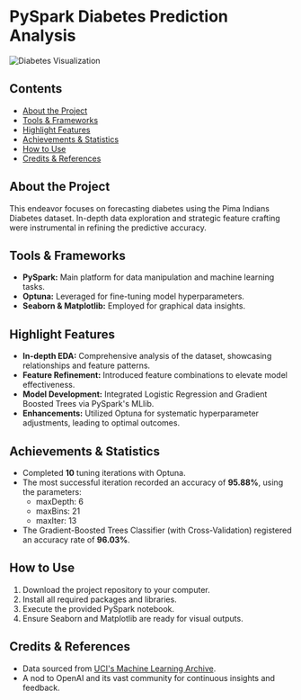 # PySpark Diabetes Prediction Analysis

![Diabetes Visualization]([assets/img/project/diabetes_pred.jpg](https://tse2.mm.bing.net/th?id=OIP.ORCMGgpKJA8ib5I59ts5wQHaD4&pid=Api&P=0&h=220))

## Contents

- [About the Project](#about-the-project)
- [Tools & Frameworks](#tools-&-frameworks)
- [Highlight Features](#highlight-features)
- [Achievements & Statistics](#achievements-&-statistics)
- [How to Use](#how-to-use)
- [Credits & References](#credits-&-references)

## About the Project

This endeavor focuses on forecasting diabetes using the Pima Indians Diabetes dataset. In-depth data exploration and strategic feature crafting were instrumental in refining the predictive accuracy.

## Tools & Frameworks

- **PySpark:** Main platform for data manipulation and machine learning tasks.
- **Optuna:** Leveraged for fine-tuning model hyperparameters.
- **Seaborn & Matplotlib:** Employed for graphical data insights.

## Highlight Features

- **In-depth EDA:** Comprehensive analysis of the dataset, showcasing relationships and feature patterns.
- **Feature Refinement:** Introduced feature combinations to elevate model effectiveness.
- **Model Development:** Integrated Logistic Regression and Gradient Boosted Trees via PySpark's MLlib.
- **Enhancements:** Utilized Optuna for systematic hyperparameter adjustments, leading to optimal outcomes.

## Achievements & Statistics

- Completed **10** tuning iterations with Optuna.
- The most successful iteration recorded an accuracy of **95.88%**, using the parameters:
  - maxDepth: 6
  - maxBins: 21
  - maxIter: 13
- The Gradient-Boosted Trees Classifier (with Cross-Validation) registered an accuracy rate of **96.03%**.

## How to Use

1. Download the project repository to your computer.
2. Install all required packages and libraries.
3. Execute the provided PySpark notebook.
4. Ensure Seaborn and Matplotlib are ready for visual outputs.

## Credits & References

- Data sourced from [UCI's Machine Learning Archive](https://archive.ics.uci.edu/ml/index.php).
- A nod to OpenAI and its vast community for continuous insights and feedback.
